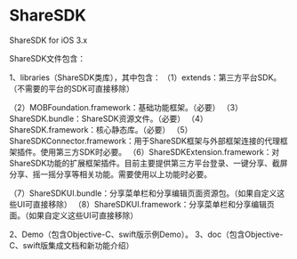 # ShareSDK
ShareSDK  for  iOS 3.x

ShareSDK文件包含：

1、libraries（ShareSDK类库），其中包含：
   （1）extends：第三方平台SDK。（不需要的平台的SDK可直接移除）

   （2）MOBFoundation.framework：基础功能框架。（必要）
   （3）ShareSDK.bundle：ShareSDK资源文件。（必要）
   （4）ShareSDK.framework：核心静态库。（必要）
   （5）ShareSDKConnector.framework：用于ShareSDK框架与外部框架连接的代理框架插件。使用第三方SDK时必要。
   （6）ShareSDKExtension.framework：对ShareSDK功能的扩展框架插件。目前主要提供第三方平台登录、一键分享、截屏分享、摇一摇分享等相关功能。需要使用以上功能时必要。

   （7）ShareSDKUI.bundle：分享菜单栏和分享编辑页面资源包。（如果自定义这些UI可直接移除）
   （8）ShareSDKUI.framework：分享菜单栏和分享编辑页面。（如果自定义这些UI可直接移除）

2、Demo（包含Objective-C、swift版示例Demo）。
3、doc（包含Objective-C、swift版集成文档和新功能介绍）